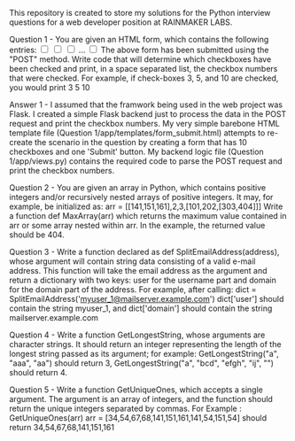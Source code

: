 This repository is created to store my solutions for the Python interview questions for a web developer position at RAINMAKER LABS.

Question 1 -
You are given an HTML form, which contains the following entries:
<input type="checkbox" class="form" name="checkbox_2"/> 
<input type="checkbox" class="form" name="checkbox_1"/> 
<input type="checkbox" class="form" name="checkbox_3"/> 
... 
<input type="checkbox" class="form" name="checkbox_10"/> 
The above form has been submitted using the "POST" method.
Write code that will determine which checkboxes have been checked and print, in a space separated list, the checkbox numbers that were checked.
For example, if check-boxes 3, 5, and 10 are checked, you would print
3 5 10

Answer 1 -
I assumed that the framwork being used in the web project was Flask. I created a simple Flask backend just to process the data in the POST request and print the checkbox numbers. My very simple barebone HTML template file (Question 1/app/templates/form_submit.html) attempts to re-create the scenario in the question by creating a form that has 10 checkboxes and one 'Submit' button. My backend logic file (Question 1/app/views.py) contains the required code to parse the POST request and print the checkbox numbers.

Question 2 - 
You are given an array in Python, which contains positive integers and/or recursively nested arrays of positive integers. It may, for example, be initialized as:
arr = [[141,151,161],2,3,[101,202,[303,404]]]
Write a function def MaxArray(arr) which returns the maximum value contained in arr or some array nested within arr. In the example, the returned value should be 404.

Question 3 -
Write a function declared as def SplitEmailAddress(address), whose argument will contain string data consisting of a valid e-mail address. This function will take the email address as the argument and return a dictionary with two keys: user for the username part and domain for the domain part of the address. For example, after calling:
dict = SplitEmailAddress('myuser_1@mailserver.example.com') 
dict['user'] should contain the string myuser_1, and  dict['domain'] should contain the string mailserver.example.com

Question 4 -
Write a function GetLongestString, whose arguments are character strings. It should return an integer representing the length of the longest string passed as its argument; for example:
GetLongestString("a", "aaa", "aa") should return 3,
GetLongestString("a", "bcd", "efgh", "ij", "") should return 4. 

Question 5 -
Write a function GetUniqueOnes, which accepts a single argument. The argument is an array of integers, and the function should return the unique integers separated by commas.
For Example : GetUniqueOnes(arr) 
arr = [34,54,67,68,141,151,161,141,54,151,54]
should return 
34,54,67,68,141,151,161

